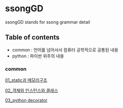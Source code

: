 # ssongGD
ssongGD stands for ssong grammar detail


## Table of contents
- common : 언어를 넘어서서 컴퓨터 공학적으로 공통된 내용
- python : 파이썬 위주의 내용



### common

[01_static과 메모리구조](common/01_static_and_memory_structure)

[02_객체와 인스턴스와 클래스](common/02_class_object_instance)

[03_python decorator](python/work_decorator)
